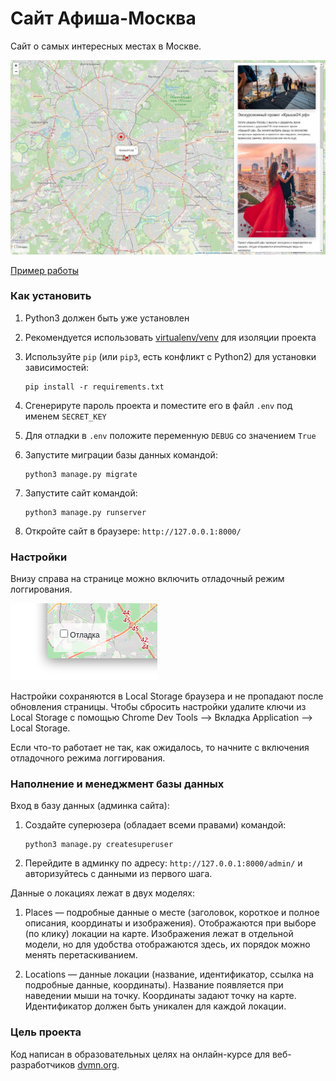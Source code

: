 # Сайт Афиша-Москва

Сайт о самых интересных местах в Москве.

![Пример работы](examples/example.jpg)

[Пример работы](http://wheretogofaholo.pythonanywhere.com/)

### Как установить

1. Python3 должен быть уже установлен

2. Рекомендуется использовать [virtualenv/venv](https://docs.python.org/3/library/venv.html) для изоляции проекта

3. Используйте `pip` (или `pip3`, есть конфликт с Python2) для установки зависимостей:
    ```
    pip install -r requirements.txt
    ```

4. Сгенерируте пароль проекта и поместите его в файл `.env` под именем `SECRET_KEY`

5. Для отладки в `.env` положите переменную `DEBUG` со значением `True`

6. Запустите миграции базы данных командой:
    ```
    python3 manage.py migrate
    ```

7. Запустите сайт командой:
    ```
    python3 manage.py runserver
    ```

8. Откройте сайт в браузере: `http://127.0.0.1:8000/`

### Настройки

Внизу справа на странице можно включить отладочный режим логгирования.

![debug mode](examples/debug-option.png)

Настройки сохраняются в Local Storage браузера и не пропадают после обновления страницы. Чтобы сбросить настройки удалите ключи из Local Storage с помощью Chrome Dev Tools —&gt; Вкладка Application —&gt; Local Storage.

Если что-то работает не так, как ожидалось, то начните с включения отладочного режима логгирования.


### Наполнение и менеджмент базы данных

Вход в базу данных (админка сайта):

1. Создайте суперюзера (обладает всеми правами) командой:
    ```
    python3 manage.py createsuperuser
    ```

2. Перейдите в админку по адресу: `http://127.0.0.1:8000/admin/` и авторизуйтесь с данными из первого шага.

Данные о локациях лежат в двух моделях:

1. Places — подробные данные о месте (заголовок, короткое и полное описания, координаты и изображения). Отображаются при выборе (по клику) локации на карте. Изображения лежат в отдельной модели, но для удобства отображаются здесь, их порядок можно менять перетаскиванием.

2. Locations — данные локации (название, идентификатор, ссылка на подробные данные, координаты). Название появляется при наведении мыши на точку. Координаты задают точку на карте. Идентификатор должен быть уникален для каждой локации.


### Цель проекта

Код написан в образовательных целях на онлайн-курсе для веб-разработчиков [dvmn.org](https://dvmn.org/).
